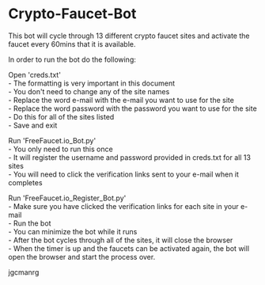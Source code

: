 # Crypto-Faucet-Bot
This bot will cycle through 13 different crypto faucet sites and activate the faucet every 60mins that it is available.

In order to run the bot do the following:

Open 'creds.txt'<br>
	- The formatting is very important in this document<br>
	- You don't need to change any of the site names<br>
	- Replace the word e-mail with the e-mail you want to use for the site<br>
	- Replace the word password with the password you want to use for the site<br>
	- Do this for all of the sites listed<br>
	- Save and exit<br>

Run 'FreeFaucet.io_Bot.py'<br>
	- You only need to run this once<br>
	- It will register the username and password provided in creds.txt for all 13 sites<br>
	- You will need to click the verification links sent to your e-mail when it completes<br>

Run 'FreeFaucet.io_Register_Bot.py'<br>
	- Make sure you have clicked the verification links for each site in your e-mail<br>
	- Run the bot<br>
	- You can minimize the bot while it runs<br>
	- After the bot cycles through all of the sites, it will close the browser<br>
	- When the timer is up and the faucets can be activated again, the bot will open the browser and start the process over.<br>

jgcmanrg